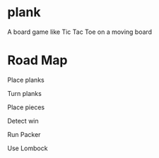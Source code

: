 plank
=====

A board game like Tic Tac Toe on a moving board

Road Map
========
Place planks

Turn planks

Place pieces

Detect win

Run Packer

Use Lombock
